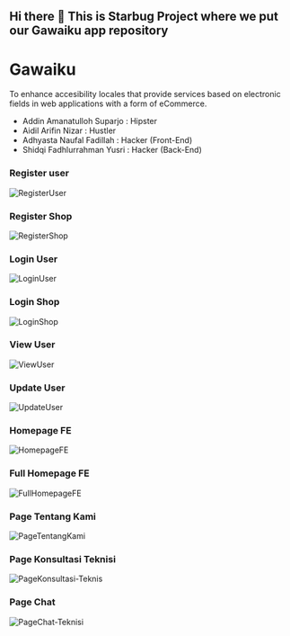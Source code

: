## Hi there 👋 This is Starbug Project where we put our Gawaiku app repository

# Gawaiku
To enhance accesibility locales that provide services based on electronic fields in web applications with a form of eCommerce.

- Addin Amanatulloh Suparjo  : Hipster 
- Aidil Arifin Nizar 	   : Hustler
- Adhyasta Naufal Fadillah   : Hacker (Front-End)
- Shidqi Fadhlurrahman Yusri : Hacker (Back-End)
<!--

**Here are some ideas to get you started:**

🙋‍♀️ A short introduction - what is your organization all about?
🌈 Contribution guidelines - how can the community get involved?
👩‍💻 Useful resources - where can the community find your docs? Is there anything else the community should know?
🍿 Fun facts - what does your team eat for breakfast?
🧙 Remember, you can do mighty things with the power of [Markdown](https://docs.github.com/github/writing-on-github/getting-started-with-writing-and-formatting-on-github/basic-writing-and-formatting-syntax)
-->

### Register user
![RegisterUser](https://github.com/Starbug-Hackfest2023/.github/blob/main/profile/RegisterUser.jpeg) 

### Register Shop
![RegisterShop](https://github.com/Starbug-Hackfest2023/.github/blob/main/profile/RegisterShop.jpeg)

### Login User
![LoginUser](https://github.com/Starbug-Hackfest2023/.github/blob/main/profile/LoginUser.jpeg)

### Login Shop
![LoginShop](https://github.com/Starbug-Hackfest2023/.github/blob/main/profile/LoginShop.jpeg)

### View User
![ViewUser](https://github.com/Starbug-Hackfest2023/.github/blob/main/profile/ViewUser.jpeg)

### Update User
![UpdateUser](https://github.com/Starbug-Hackfest2023/.github/blob/main/profile/UpdateUser.jpeg)

### Homepage FE
![HomepageFE](https://github.com/Starbug-Hackfest2023/.github/blob/main/profile/HompageFE.jpeg)

### Full Homepage FE
![FullHomepageFE](https://github.com/Starbug-Hackfest2023/.github/blob/main/profile/FullHomepageFE.jpeg)

### Page Tentang Kami
![PageTentangKami](https://github.com/Starbug-Hackfest2023/.github/blob/main/profile/PageTentangKami.jpeg)

### Page Konsultasi Teknisi
![PageKonsultasi-Teknis](https://github.com/Starbug-Hackfest2023/.github/blob/main/profile/PageKonsultasi-Teknisi.jpeg)

### Page Chat
![PageChat-Teknisi](https://github.com/Starbug-Hackfest2023/.github/blob/main/profile/PageChat-Teknisi.jpeg)
